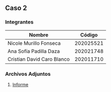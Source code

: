 ## Caso 2

### Integrantes
|Nombre|Código|
|-------|-------|
|Nicole Murillo Fonseca|202025521|
|Ana Sofía Padilla Daza|202021748|
|Cristian David Caro Blanco|202011710|

### Archivos Adjuntos

1. [Informe](https://uniandes-my.sharepoint.com/:w:/g/personal/n_murillof_uniandes_edu_co/ESe8jJknSfZOqa-vFAvjmsYB2WgA3e6uBY-JfXqTs1Haxw?e=UInLQC)
